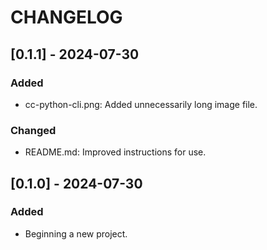 # CHANGELOG


## [0.1.1] - 2024-07-30
### Added
- cc-python-cli.png: Added unnecessarily long image file.
### Changed
- README.md: Improved instructions for use.


## [0.1.0] - 2024-07-30
### Added
- Beginning a new project.
